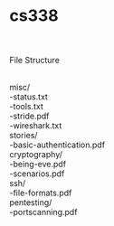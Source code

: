 # cs338 </br></br>

File Structure</br></br>

misc/</br>
-status.txt</br>
-tools.txt</br>
-stride.pdf</br>
-wireshark.txt</br>
stories/</br>
-basic-authentication.pdf</br>
cryptography/</br>
-being-eve.pdf</br>
-scenarios.pdf</br>
ssh/</br>
-file-formats.pdf</br>
pentesting/</br>
-portscanning.pdf
